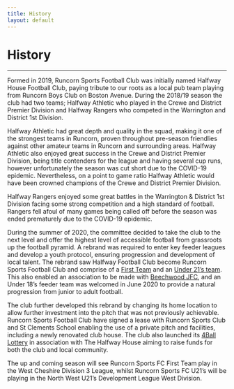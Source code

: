 ```yaml
---
title: History
layout: default
---
```

# History
---
Formed in 2019, Runcorn Sports Football Club was initially named Halfway House Football Club, paying tribute to our roots as a local pub team playing from Runcorn Boys Club on Boston Avenue. During the 2018/19 season the club had two teams; Halfway Athletic who played in the Crewe and District Premier Division and Halfway Rangers who competed in the Warrington and District 1st Division. 

Halfway Athletic had great depth and quality in the squad, making it one of the strongest teams in Runcorn, proven throughout pre-season friendlies against other amateur teams in Runcorn and surrounding areas. Halfway Athletic also enjoyed great success in the Crewe and District Premier Division, being title contenders for the league and having several cup runs, however unfortunately the season was cut short due to the COVID-19 epidemic. Nevertheless, on a point to game ratio Halfway Athletic would have been crowned champions of the Crewe and District Premier Division.

Halfway Rangers enjoyed some great battles in the Warrington & District 1st Division facing some strong competition and a high standard of football. Rangers fell afoul of many games being called off before the season was ended prematurely due to the COVID-19 epidemic.

During the summer of 2020, the committee decided to take the club to the next level and offer the highest level of accessible football from grassroots up the football pyramid. A rebrand was required to enter key feeder leagues and develop a youth protocol, ensuring progression and development of local talent. The rebrand saw Halfway Football Club become Runcorn Sports Football Club and comprise of a [First Team](/teams/first) and an [Under 21’s team](/teams/u21). This also enabled an association to be made with [Beechwood JFC](/teams/u18), and an Under 18’s feeder team was welcomed in June 2020 to provide a natural progression from junior to adult football. 

The club further developed this rebrand by changing its home location to allow further investment into the pitch that was not previously achievable. Runcorn Sports Football Club have signed a lease with Runcorn Sports Club and St Clements School enabling the use of a private pitch and facilities, including a newly renovated club house. The club also launched its [4Ball Lottery](/lotto.html) in association with The Halfway House aiming to raise funds for both the club and local community.

The up and coming season will see Runcorn Sports FC First Team play in the West Cheshire Division 3 League, whilst Runcorn Sports FC U21’s will be playing in the North West U21’s Development League West Division. 
